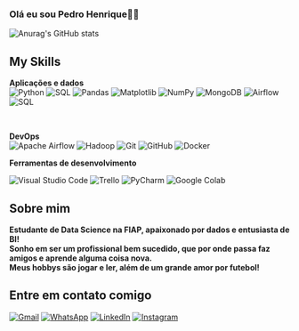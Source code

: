 ### Olá eu sou Pedro Henrique🖐🏼



![Anurag's GitHub stats](https://github-readme-stats.vercel.app/api?username=hsrpedro006&show_icons=true&theme=tokyonight)


## My Skills

**Aplicações e dados**<br/>
![Python](https://img.shields.io/badge/Python-3776AB?style=for-the-badge&logo=python&logoColor=white)
![SQL](https://img.shields.io/badge/-SQL-333333?style=flat&logo=oracle&logoColor=red)
![Pandas](https://img.shields.io/badge/Pandas-150458?style=for-the-badge&logo=pandas&logoColor=white)
![Matplotlib](https://img.shields.io/badge/Matplotlib-11557c?style=for-the-badge&logo=matplotlib&logoColor=white)
![NumPy](https://img.shields.io/badge/NumPy-013243?style=for-the-badge&logo=numpy&logoColor=white)
![MongoDB](https://img.shields.io/badge/MongoDB-47A248?style=for-the-badge&logo=mongodb&logoColor=white)
![Airflow](https://img.shields.io/badge/Apache_Airflow-017CEE?style=for-the-badge&logo=apache-airflow&logoColor=white)
![SQL](https://img.shields.io/badge/SQL-003B57?style=for-the-badge&logo=sqlite&logoColor=white)

<br/>   

**DevOps**<br/>
![Apache Airflow](https://img.shields.io/badge/Apache%20Airflow-017CEE?style=for-the-badge&logo=apache-airflow&logoColor=white)
![Hadoop](https://img.shields.io/badge/Hadoop-66CCFF?style=for-the-badge&logo=apache-hadoop&logoColor=black)
![Git](https://img.shields.io/badge/Git-F05032?style=for-the-badge&logo=git&logoColor=white)
![GitHub](https://img.shields.io/badge/GitHub-181717?style=for-the-badge&logo=github&logoColor=white)
![Docker](https://img.shields.io/badge/Docker-2496ED?style=for-the-badge&logo=docker&logoColor=white)

**Ferramentas de desenvolvimento**

![Visual Studio Code](https://img.shields.io/badge/Visual%20Studio%20Code-007ACC?style=for-the-badge&logo=visual-studio-code&logoColor=white)
![Trello](https://img.shields.io/badge/Trello-0052CC?style=for-the-badge&logo=trello&logoColor=white)
![PyCharm](https://img.shields.io/badge/PyCharm-000000?style=for-the-badge&logo=pycharm&logoColor=white)
![Google Colab](https://img.shields.io/badge/Google%20Colab-F9AB00?style=for-the-badge&logo=google-colab&logoColor=white)

## Sobre mim 
**Estudante de Data Science na FIAP, apaixonado por dados e entusiasta de BI!** <br/>
**Sonho em ser um profissional bem sucedido, que por onde passa faz amigos e aprende alguma coisa nova. <br/>
Meus hobbys são jogar e ler, além de um grande amor por futebol!**<br/>
## Entre em contato comigo <br/> 

[![Gmail](https://img.shields.io/badge/Gmail-D14836?style=for-the-badge&logo=gmail&logoColor=white)](mailto:hsrpedro006@gmail.com) [![WhatsApp](https://img.shields.io/badge/WhatsApp-25D366?style=for-the-badge&logo=whatsapp&logoColor=white)](https://wa.me/5511948156422)
[![LinkedIn](https://img.shields.io/badge/LinkedIn-0077B5?style=for-the-badge&logo=linkedin&logoColor=white)](https://www.linkedin.com/in/pedrohenriquedatascience/)
[![Instagram](https://img.shields.io/badge/Instagram-E4405F?style=for-the-badge&logo=instagram&logoColor=white)](https://www.instagram.com/hsr_pedro__/)

